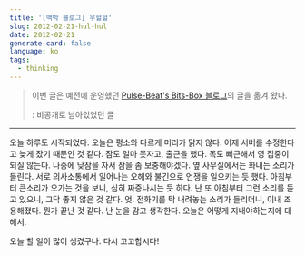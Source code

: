 ```yaml
---
title: '[맥박 블로그] 우헐헐'
slug: 2012-02-21-hul-hul
date: 2012-02-21
generate-card: false
language: ko
tags:
  - thinking
---
```


> 이번 글은 예전에 운영했던 [Pulse-Beat's Bits-Box 블로그](https://pulsebeat.tistory.com/)의 글을 옮겨 왔다.
>
> : 비공개로 남아있었던 글

---

오늘 하루도 시작되었다. 오늘은 평소와 다르게 머리가 맑지 않다. 어제 서버를 수정한다고 늦게 잤기 때문인 것 같다. 잠도 얼마 못자고, 출근을 했다. 목도 뻐근해서 영 집중이 되질 않는다. 나중에 낮잠을 자서 잠을 좀 보충해야겠다. 옆 사무실에서는 화내는 소리가 들린다. 서로 의사소통에서 일어나는 오해와 불긴으로 언쟁을 일으키는 듯 했다. 아침부터 큰소리가 오가는 것을 보니, 심히 짜증나시는 듯 하다. 난 또 아침부터 그런 소리를 듣고 있으니, 그닥 좋지 않은 것 같다. 엇. 전화기를 탁 내려놓는 소리가 들리더니, 이내 조용해졌다. 뭔가 끝난 것 같다. 난 눈을 감고 생각한다. 오늘은 어떻게 지내야하는지에 대해서.

오늘 할 일이 많이 생겼구나. 다시 고고합시다!
